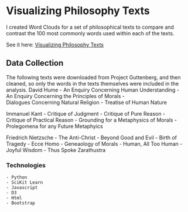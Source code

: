 # Visualizing Philosophy Texts

I created Word Clouds for a set of philosophical texts to compare and contrast the 100 most commonly words used within each of the texts.

See it here:
[Visualizing Philosophy Texts](https://josephdicastro.github.io/VisualizingPhilosophyTexts/)

## Data Collection

The following texts were downloaded from Project Guttenberg, and then cleaned, so only the words in the texts themselves were included in the analysis.
David Hume
    - An Enquiry Concerning Human Understanding
    - An Enquiry Concerning the Principles of Morals
    - Dialogues Concerning Natural Religion
    - Treatise of Human Nature

Immanuel Kant
    - Critique of Judgment
    - Critique of Pure Reason
    - Critique of Practical Reason
    - Grounding for a Metaphysics of Morals
    - Prolegomena for any Future Metaphyics

Friedrich Nietzsche
    - The Anti-Christ
    - Beyond Good and Evil
    - Birth of Tragedy
    - Ecce Homo
    - Geneaology of Morals
    - Human, All Too Human
    - Joyful Wisdom
    - Thus Spoke Zarathustra

### Technologies
    - Python
    - SciKit Learn
    - Javascript
    - D3
    - Html
    - Bootstrap

